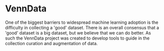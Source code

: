 

# VennData

One of the biggest barriers to widespread machine learning adoption is the difficulty in collecting a 'good' dataset. There is an overall consensus that a 'good' dataset is a big dataset, but we believe that we can do better. As such the VennData project was created to develop tools to guide in the collection curation and augmentation of data. 


